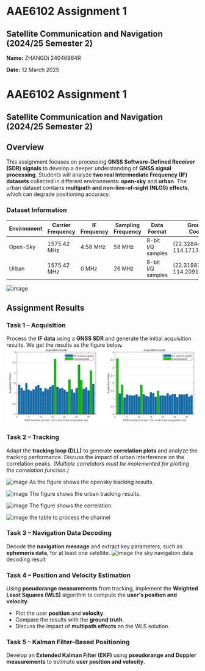# AAE6102 Assignment 1

## Satellite Communication and Navigation (2024/25 Semester 2)
 
**Name:** ZHANGDi 24046964R

**Date:** 12 March 2025  

# AAE6102 Assignment 1

## Satellite Communication and Navigation (2024/25 Semester 2)


## Overview  
This assignment focuses on processing **GNSS Software-Defined Receiver (SDR) signals** to develop a deeper understanding of **GNSS signal processing**. Students will analyze **two real Intermediate Frequency (IF) datasets** collected in different environments: **open-sky** and **urban**. The urban dataset contains **multipath and non-line-of-sight (NLOS) effects**, which can degrade positioning accuracy.

### Dataset Information  

| Environment | Carrier Frequency | IF Frequency | Sampling Frequency | Data Format | Ground Truth Coordinates | Data Length | Collection Date (UTC) |
|------------|------------------|--------------|-------------------|------------|-----------------------|------------|-----------------|
| Open-Sky  | 1575.42 MHz | 4.58 MHz | 58 MHz | 8-bit I/Q samples | (22.328444770087565, 114.1713630049711) | 90 seconds | 14/10/2021 12.21pm|
| Urban     | 1575.42 MHz | 0 MHz | 26 MHz | 8-bit I/Q samples | (22.3198722, 114.209101777778) | 90 seconds | 07/06/2019 04.49am |

![image](https://github.com/IPNL-POLYU/AAE6102-assignments/blob/main/Picture1.png)

## Assignment Results  

### **Task 1 – Acquisition**  
Process the **IF data** using a **GNSS SDR** and generate the initial acquisition results. We get the results as the figure below. 
![image](https://github.com/sinsin1998/Assignment_1/blob/main/figures/Task%201/acquisition%20result%20sky%20and%20urban.png)

### **Task 2 – Tracking**  
Adapt the **tracking loop (DLL)** to generate **correlation plots** and analyze the tracking performance. Discuss the impact of urban interference on the correlation peaks. *(Multiple correlators must be implemented for plotting the correlation function.)* 

![image](https://github.com/user-attachments/assets/b3c0b98d-828e-4d8b-ba7a-0813caf2f41b)
As the figure shows the opensky tracking results.

![image](https://github.com/user-attachments/assets/b97702bd-4bd8-4f19-97cb-59b79851a367)
The figure shows the urban tracking results.

![image](https://github.com/user-attachments/assets/5113d387-adf8-4a16-a9a4-e15f4db802c0)
The figure shows the correlation.

![image](https://github.com/user-attachments/assets/1bc3f6af-932d-4be6-8669-8db4052dd0b9)
the table to process the channel 
### **Task 3 – Navigation Data Decoding**  
Decode the **navigation message** and extract key parameters, such as **ephemeris data**, for at least one satellite.
![image](https://github.com/user-attachments/assets/178c9cc9-271c-43ae-8dcf-892afebdf901)
the sky navigation data decoding result
### **Task 4 – Position and Velocity Estimation**  
Using **pseudorange measurements** from tracking, implement the **Weighted Least Squares (WLS)** algorithm to compute the **user's position and velocity**.  
- Plot the user **position** and **velocity**.  
- Compare the results with the **ground truth**.  
- Discuss the impact of **multipath effects** on the WLS solution.

### **Task 5 – Kalman Filter-Based Positioning**  
Develop an **Extended Kalman Filter (EKF)** using **pseudorange and Doppler measurements** to estimate **user position and velocity**.



